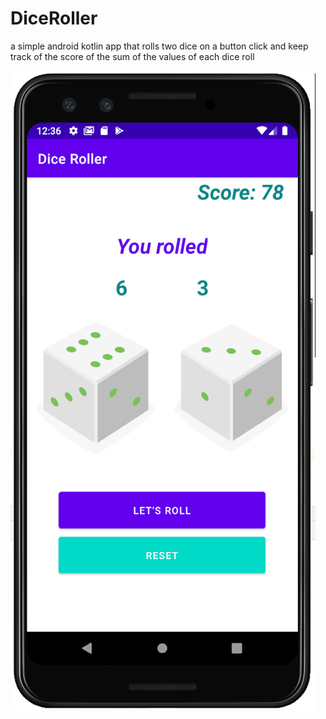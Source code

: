# DiceRoller
a simple android kotlin app that rolls two dice on a button click and keep track of the score of the sum of the values of each dice roll

![Dice Roller](https://github.com/AndroidNC/DiceRoller/blob/master/dice_roll.PNG?raw=true)

